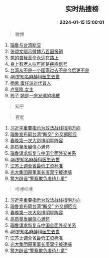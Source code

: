 <div align="center"><h2>实时热搜榜</h2><h4>2024-01-15 15:00:01</h4></div>

> 微博  

1. [瑙鲁与台湾断交](https://s.weibo.com/weibo?q=%23%E7%91%99%E9%B2%81%E4%B8%8E%E5%8F%B0%E6%B9%BE%E6%96%AD%E4%BA%A4%23&t=31&band_rank=1&Refer=top)<br />
2. [张颂文暗示微博八百回报销](https://s.weibo.com/weibo?q=%E5%BC%A0%E9%A2%82%E6%96%87%E6%9A%97%E7%A4%BA%E5%BE%AE%E5%8D%9A%E5%85%AB%E7%99%BE%E5%9B%9E%E6%8A%A5%E9%94%80&t=31&band_rank=2&Refer=top)<br />
3. [党的自我革命永远在路上](https://s.weibo.com/weibo?q=%23%E5%85%9A%E7%9A%84%E8%87%AA%E6%88%91%E9%9D%A9%E5%91%BD%E6%B0%B8%E8%BF%9C%E5%9C%A8%E8%B7%AF%E4%B8%8A%23&t=31&band_rank=3&Refer=top)<br />
4. [身上有老人味可能是疾病信号](https://s.weibo.com/weibo?q=%23%E8%BA%AB%E4%B8%8A%E6%9C%89%E8%80%81%E4%BA%BA%E5%91%B3%E5%8F%AF%E8%83%BD%E6%98%AF%E7%96%BE%E7%97%85%E4%BF%A1%E5%8F%B7%23&t=31&band_rank=4&Refer=top)<br />
5. [台湾从不是一个国家过去不是今后更不是](https://s.weibo.com/weibo?q=%23%E5%8F%B0%E6%B9%BE%E4%BB%8E%E4%B8%8D%E6%98%AF%E4%B8%80%E4%B8%AA%E5%9B%BD%E5%AE%B6%E8%BF%87%E5%8E%BB%E4%B8%8D%E6%98%AF%E4%BB%8A%E5%90%8E%E6%9B%B4%E4%B8%8D%E6%98%AF%23&t=31&band_rank=5&Refer=top)<br />
6. [46岁知名麻醉科医生去世](https://s.weibo.com/weibo?q=%2346%E5%B2%81%E7%9F%A5%E5%90%8D%E9%BA%BB%E9%86%89%E7%A7%91%E5%8C%BB%E7%94%9F%E5%8E%BB%E4%B8%96%23&t=31&band_rank=6&Refer=top)<br />
7. [杨紫 蛋仔派对代言人](https://s.weibo.com/weibo?q=%E6%9D%A8%E7%B4%AB%20%E8%9B%8B%E4%BB%94%E6%B4%BE%E5%AF%B9%E4%BB%A3%E8%A8%80%E4%BA%BA&t=31&band_rank=7&Refer=top)<br />
8. [卢昱晓 女主](https://s.weibo.com/weibo?q=%E5%8D%A2%E6%98%B1%E6%99%93%20%E5%A5%B3%E4%B8%BB&t=31&band_rank=8&Refer=top)<br />
9. [玲子 她是一床发潮的棉被](https://s.weibo.com/weibo?q=%E7%8E%B2%E5%AD%90%20%E5%A5%B9%E6%98%AF%E4%B8%80%E5%BA%8A%E5%8F%91%E6%BD%AE%E7%9A%84%E6%A3%89%E8%A2%AB&t=31&band_rank=9&Refer=top)<br />

> 知乎  


> 百度  

1. [习近平重要指示为政法战线指明方向](https://www.baidu.com/s?wd=%E4%B9%A0%E8%BF%91%E5%B9%B3%E9%87%8D%E8%A6%81%E6%8C%87%E7%A4%BA%E4%B8%BA%E6%94%BF%E6%B3%95%E6%88%98%E7%BA%BF%E6%8C%87%E6%98%8E%E6%96%B9%E5%90%91&sa=fyb_news&rsv_dl=fyb_news)<br />
2. [瑙鲁宣布同台湾“断交” 外交部回应](https://www.baidu.com/s?wd=%E7%91%99%E9%B2%81%E5%AE%A3%E5%B8%83%E5%90%8C%E5%8F%B0%E6%B9%BE%E2%80%9C%E6%96%AD%E4%BA%A4%E2%80%9D+%E5%A4%96%E4%BA%A4%E9%83%A8%E5%9B%9E%E5%BA%94&sa=fyb_news&rsv_dl=fyb_news)<br />
3. [春晚第一次大彩排明星阵容](https://www.baidu.com/s?wd=%E6%98%A5%E6%99%9A%E7%AC%AC%E4%B8%80%E6%AC%A1%E5%A4%A7%E5%BD%A9%E6%8E%92%E6%98%8E%E6%98%9F%E9%98%B5%E5%AE%B9&sa=fyb_news&rsv_dl=fyb_news)<br />
4. [高质量发展信心满怀](https://www.baidu.com/s?wd=%E9%AB%98%E8%B4%A8%E9%87%8F%E5%8F%91%E5%B1%95%E4%BF%A1%E5%BF%83%E6%BB%A1%E6%80%80&sa=fyb_news&rsv_dl=fyb_news)<br />
5. [瑙鲁谋求恢复与中国全面外交关系](https://www.baidu.com/s?wd=%E7%91%99%E9%B2%81%E8%B0%8B%E6%B1%82%E6%81%A2%E5%A4%8D%E4%B8%8E%E4%B8%AD%E5%9B%BD%E5%85%A8%E9%9D%A2%E5%A4%96%E4%BA%A4%E5%85%B3%E7%B3%BB&sa=fyb_news&rsv_dl=fyb_news)<br />
6. [46岁知名麻醉科医生去世](https://www.baidu.com/s?wd=46%E5%B2%81%E7%9F%A5%E5%90%8D%E9%BA%BB%E9%86%89%E7%A7%91%E5%8C%BB%E7%94%9F%E5%8E%BB%E4%B8%96&sa=fyb_news&rsv_dl=fyb_news)<br />
7. [江苏上调全省最低工资标准](https://www.baidu.com/s?wd=%E6%B1%9F%E8%8B%8F%E4%B8%8A%E8%B0%83%E5%85%A8%E7%9C%81%E6%9C%80%E4%BD%8E%E5%B7%A5%E8%B5%84%E6%A0%87%E5%87%86&sa=fyb_news&rsv_dl=fyb_news)<br />
8. [光大集团原董事长唐双宁被逮捕](https://www.baidu.com/s?wd=%E5%85%89%E5%A4%A7%E9%9B%86%E5%9B%A2%E5%8E%9F%E8%91%A3%E4%BA%8B%E9%95%BF%E5%94%90%E5%8F%8C%E5%AE%81%E8%A2%AB%E9%80%AE%E6%8D%95&sa=fyb_news&rsv_dl=fyb_news)<br />
9. [警方辟谣“警察欺负虐待儿童”](https://www.baidu.com/s?wd=%E8%AD%A6%E6%96%B9%E8%BE%9F%E8%B0%A3%E2%80%9C%E8%AD%A6%E5%AF%9F%E6%AC%BA%E8%B4%9F%E8%99%90%E5%BE%85%E5%84%BF%E7%AB%A5%E2%80%9D&sa=fyb_news&rsv_dl=fyb_news)<br />

> 哔哩哔哩  

1. [习近平重要指示为政法战线指明方向](https://www.baidu.com/s?wd=%E4%B9%A0%E8%BF%91%E5%B9%B3%E9%87%8D%E8%A6%81%E6%8C%87%E7%A4%BA%E4%B8%BA%E6%94%BF%E6%B3%95%E6%88%98%E7%BA%BF%E6%8C%87%E6%98%8E%E6%96%B9%E5%90%91&sa=fyb_news&rsv_dl=fyb_news)<br />
2. [瑙鲁宣布同台湾“断交” 外交部回应](https://www.baidu.com/s?wd=%E7%91%99%E9%B2%81%E5%AE%A3%E5%B8%83%E5%90%8C%E5%8F%B0%E6%B9%BE%E2%80%9C%E6%96%AD%E4%BA%A4%E2%80%9D+%E5%A4%96%E4%BA%A4%E9%83%A8%E5%9B%9E%E5%BA%94&sa=fyb_news&rsv_dl=fyb_news)<br />
3. [春晚第一次大彩排明星阵容](https://www.baidu.com/s?wd=%E6%98%A5%E6%99%9A%E7%AC%AC%E4%B8%80%E6%AC%A1%E5%A4%A7%E5%BD%A9%E6%8E%92%E6%98%8E%E6%98%9F%E9%98%B5%E5%AE%B9&sa=fyb_news&rsv_dl=fyb_news)<br />
4. [高质量发展信心满怀](https://www.baidu.com/s?wd=%E9%AB%98%E8%B4%A8%E9%87%8F%E5%8F%91%E5%B1%95%E4%BF%A1%E5%BF%83%E6%BB%A1%E6%80%80&sa=fyb_news&rsv_dl=fyb_news)<br />
5. [瑙鲁谋求恢复与中国全面外交关系](https://www.baidu.com/s?wd=%E7%91%99%E9%B2%81%E8%B0%8B%E6%B1%82%E6%81%A2%E5%A4%8D%E4%B8%8E%E4%B8%AD%E5%9B%BD%E5%85%A8%E9%9D%A2%E5%A4%96%E4%BA%A4%E5%85%B3%E7%B3%BB&sa=fyb_news&rsv_dl=fyb_news)<br />
6. [46岁知名麻醉科医生去世](https://www.baidu.com/s?wd=46%E5%B2%81%E7%9F%A5%E5%90%8D%E9%BA%BB%E9%86%89%E7%A7%91%E5%8C%BB%E7%94%9F%E5%8E%BB%E4%B8%96&sa=fyb_news&rsv_dl=fyb_news)<br />
7. [江苏上调全省最低工资标准](https://www.baidu.com/s?wd=%E6%B1%9F%E8%8B%8F%E4%B8%8A%E8%B0%83%E5%85%A8%E7%9C%81%E6%9C%80%E4%BD%8E%E5%B7%A5%E8%B5%84%E6%A0%87%E5%87%86&sa=fyb_news&rsv_dl=fyb_news)<br />
8. [光大集团原董事长唐双宁被逮捕](https://www.baidu.com/s?wd=%E5%85%89%E5%A4%A7%E9%9B%86%E5%9B%A2%E5%8E%9F%E8%91%A3%E4%BA%8B%E9%95%BF%E5%94%90%E5%8F%8C%E5%AE%81%E8%A2%AB%E9%80%AE%E6%8D%95&sa=fyb_news&rsv_dl=fyb_news)<br />
9. [警方辟谣“警察欺负虐待儿童”](https://www.baidu.com/s?wd=%E8%AD%A6%E6%96%B9%E8%BE%9F%E8%B0%A3%E2%80%9C%E8%AD%A6%E5%AF%9F%E6%AC%BA%E8%B4%9F%E8%99%90%E5%BE%85%E5%84%BF%E7%AB%A5%E2%80%9D&sa=fyb_news&rsv_dl=fyb_news)<br />
